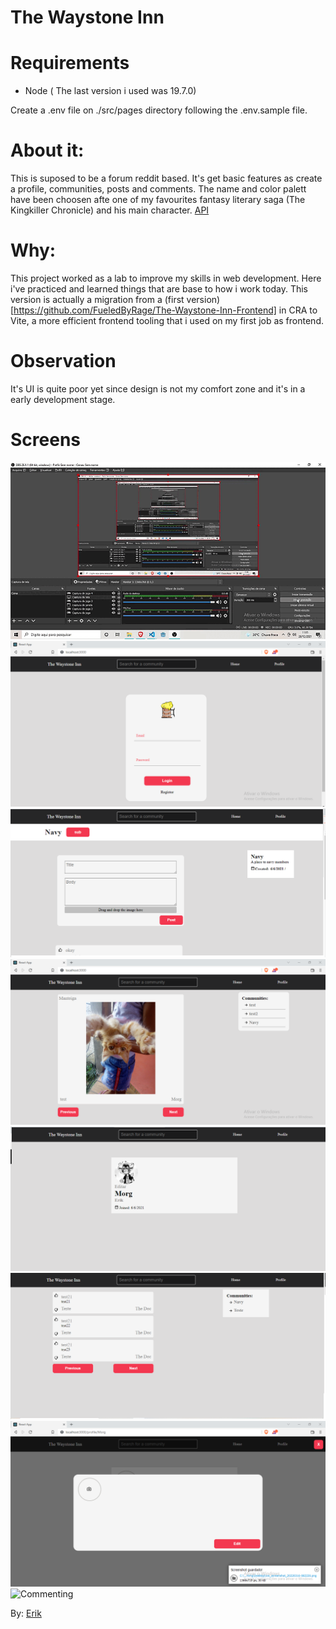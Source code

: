 # The Waystone Inn

# Requirements
 - Node ( The last version i used was 19.7.0)

Create a .env file on ./src/pages directory following the .env.sample file.

# About it:
This is suposed to be a forum reddit based. It's get basic features as create a profile, communities, posts and comments.
The name and color palett have been choosen afte one of my favourites fantasy literary saga (The Kingkiller Chronicle) and his main character.
[API](https://github.com/FueledByRage/waystone-inn-backend-typescript)

# Why:
This project worked as a lab to improve my skills in web development. Here i've practiced and learned things that are base to how i work today.
This version is actually a migration from a (first version)[https://github.com/FueledByRage/The-Waystone-Inn-Frontend] in CRA to Vite, a more efficient frontend tooling that i used on my first job as frontend.

# Observation
It's UI is quite poor yet since design is not my comfort zone and it's in a early development stage.


# Screens
![Posting](/screens/posting.gif)
![Login screen](/screens/login.png)
![Community screen](/screens/community.png)
![Post screen](/screens/post.png)
![Profile Screen](/screens/profileScreen.png)
![Home Page Screen](/screens/HomePage.png)
![Edit Modal](/screens/edit_modal.png)
![Commenting](/screens//comment.gif)


By: [Erik](https://www.linkedin.com/in/erik-natan-moreira-santos-983865195/)